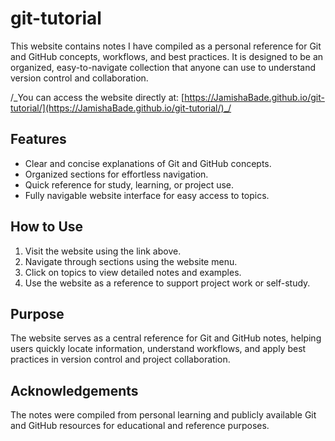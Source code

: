# git-tutorial

This website contains notes I have compiled as a personal reference for Git and GitHub concepts, workflows, and best practices. It is designed to be an organized, easy-to-navigate collection that anyone can use to understand version control and collaboration.

/_You can access the website directly at: [https://JamishaBade.github.io/git-tutorial/](https://JamishaBade.github.io/git-tutorial/)_/

## Features

- Clear and concise explanations of Git and GitHub concepts.
- Organized sections for effortless navigation.
- Quick reference for study, learning, or project use.
- Fully navigable website interface for easy access to topics.

## How to Use

1. Visit the website using the link above.
2. Navigate through sections using the website menu.
3. Click on topics to view detailed notes and examples.
4. Use the website as a reference to support project work or self-study.

## Purpose

The website serves as a central reference for Git and GitHub notes, helping users quickly locate information, understand workflows, and apply best practices in version control and project collaboration.

## Acknowledgements

The notes were compiled from personal learning and publicly available Git and GitHub resources for educational and reference purposes.
